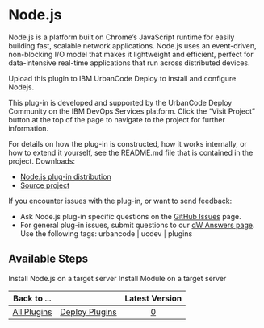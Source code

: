
Node.js
=======

Node.js is a platform built on Chrome’s JavaScript runtime for easily building fast, scalable network applications. Node.js uses an event-driven, non-blocking I/O model that makes it lightweight and efficient, perfect for data-intensive real-time applications that run across distributed devices.

Upload this plugin to IBM UrbanCode Deploy to install and configure Nodejs.

This plug-in is developed and supported by the UrbanCode Deploy Community on the IBM DevOps Services platform. Click the “Visit Project” button at the top of the page to navigate to the project for further information.

For details on how the plug-in is constructed, how it works internally, or how to extend it yourself, see the README.md file that is contained in the project. Downloads:

* [Node.js plug-in distribution](https://github.com/UrbanCode/Node.js-UCD/releases)
* [Source project](https://github.com/UrbanCode/Node.js-UCD)

If you encounter issues with the plug-in, or want to send feedback:

* Ask Node.js plug-in specific questions on the [GitHub Issues](https://github.com/UrbanCode/Node.js-UCD/issues) page.
* For general plug-in issues, submit questions to our [dW Answers page](https://community.ibm.com/community/user/wasdevops/urbancode-discussion). Use the following tags: urbancode | ucdev | plugins


Available Steps
---------------

Install Node.js on a target server Install Module on a target server



|Back to ...||Latest Version|
| :---: | :---: | :---: |
|[All Plugins](../../index.md)|[Deploy Plugins](../README.md)|[0]()|
